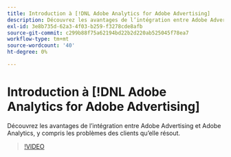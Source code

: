 ```yaml
---
title: Introduction à [!DNL Adobe Analytics for Adobe Advertising]
description: Découvrez les avantages de l’intégration entre Adobe Advertising et Adobe Analytics, y compris les problèmes des clients qu’elle résout.
exl-id: 3e8b735d-62a3-4f03-b259-f3278cde8afb
source-git-commit: c299b88f75a62194bd22b2d220ab525045f78ea7
workflow-type: tm+mt
source-wordcount: '40'
ht-degree: 0%

---
```


# Introduction à [!DNL Adobe Analytics for Adobe Advertising]

Découvrez les avantages de l’intégration entre Adobe Advertising et Adobe Analytics, y compris les problèmes des clients qu’elle résout.

>[!VIDEO](https://video.tv.adobe.com/v/33491)
